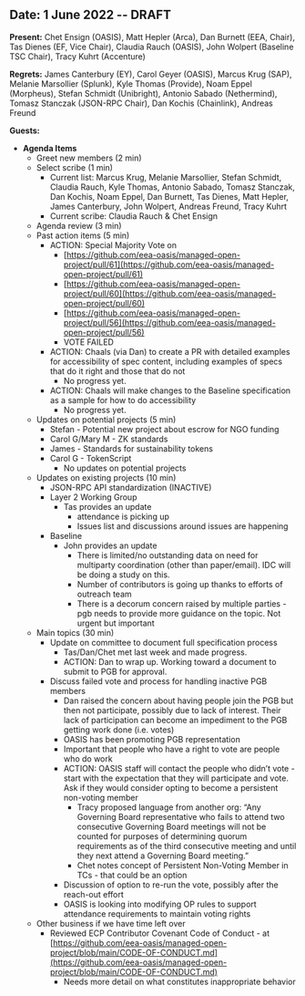 
## Date: 1 June 2022 -- DRAFT

**Present:**  Chet Ensign (OASIS), Matt Hepler (Arca), Dan Burnett (EEA, Chair), Tas Dienes (EF, Vice Chair), Claudia Rauch (OASIS), John Wolpert (Baseline TSC Chair), Tracy Kuhrt (Accenture)

**Regrets:**  James Canterbury (EY), Carol Geyer (OASIS), Marcus Krug (SAP), Melanie Marsollier (Splunk), Kyle Thomas (Provide), Noam Eppel (Morpheus), Stefan Schmidt (Unibright), Antonio Sabado (Nethermind), Tomasz Stanczak (JSON-RPC Chair), Dan Kochis (Chainlink), Andreas Freund

**Guests:** 



* **Agenda Items**
    * Greet new members (2 min)
    * Select scribe (1 min)
        * Current list: Marcus Krug, Melanie Marsollier, Stefan Schmidt, Claudia Rauch, Kyle Thomas, Antonio Sabado, Tomasz Stanczak, Dan Kochis, Noam Eppel, Dan Burnett, Tas Dienes, Matt Hepler, James Canterbury, John Wolpert, Andreas Freund, Tracy Kuhrt
        * Current scribe: Claudia Rauch & Chet Ensign
    * Agenda review (3 min)
    * Past action items (5 min)
        * ACTION: Special Majority Vote on
            * [https://github.com/eea-oasis/managed-open-project/pull/61](https://github.com/eea-oasis/managed-open-project/pull/61)
            * [https://github.com/eea-oasis/managed-open-project/pull/60](https://github.com/eea-oasis/managed-open-project/pull/60)
            * [https://github.com/eea-oasis/managed-open-project/pull/56](https://github.com/eea-oasis/managed-open-project/pull/56) 
            * VOTE FAILED
        * ACTION: Chaals (via Dan) to create a PR with detailed examples for accessibility of spec content, including examples of specs that do it right and those that do not
            * No progress yet.
        * ACTION: Chaals will make changes to the Baseline specification as a sample for how to do accessibility
            * No progress yet.
    * Updates on potential projects (5 min)
        * Stefan - Potential new project about escrow for NGO funding
        * Carol G/Mary M - ZK standards 
        * James - Standards for sustainability tokens
        * Carol G - TokenScript
            * No updates on potential projects
    * Updates on existing projects (10 min)
        * JSON-RPC API standardization (INACTIVE)
        * Layer 2 Working Group
            * Tas provides an update 
                * attendance is picking up
                * Issues list and discussions around issues are happening
        * Baseline
            * John provides an update
                * There is limited/no outstanding data on need for multiparty coordination (other than paper/email).  IDC will be doing a study on this.
                * Number of contributors is going up thanks to efforts of outreach team
                * There is a decorum concern raised by multiple parties - pgb needs to provide more guidance on the topic. Not urgent but important
    * Main topics (30 min)
        * Update on committee to document full specification process 
            * Tas/Dan/Chet met last week and made progress.
            * ACTION:  Dan to wrap up. Working toward a document to submit to PGB for approval. 
        * Discuss failed vote and process for handling inactive PGB members
            * Dan raised the concern about having people join the PGB but then not participate, possibly due to lack of interest.  Their lack of participation can become an impediment to the PGB getting work done (i.e. votes)
            * OASIS has been promoting PGB representation
            * Important that people who have a right to vote are people who do work 
            * ACTION: OASIS staff will contact the people who didn’t vote - start with the expectation that they will participate and vote. Ask if they would consider opting to become a persistent non-voting member
                * Tracy proposed language from another org: “Any Governing Board representative who fails to attend two consecutive Governing Board meetings will not be counted for purposes of determining quorum requirements as of the third consecutive meeting and until they next attend a Governing Board meeting.” 
                * Chet notes concept of Persistent Non-Voting Member in TCs - that could be an option
            * Discussion of option to re-run the vote, possibly after the reach-out effort 
            * OASIS is looking into modifying OP rules to support attendance requirements to maintain voting rights 
    * Other business if we have time left over
        * Reviewed ECP Contributor Covenant Code of Conduct - at [https://github.com/eea-oasis/managed-open-project/blob/main/CODE-OF-CONDUCT.md](https://github.com/eea-oasis/managed-open-project/blob/main/CODE-OF-CONDUCT.md)
            * Needs more detail on what constitutes inappropriate behavior 
            
            
